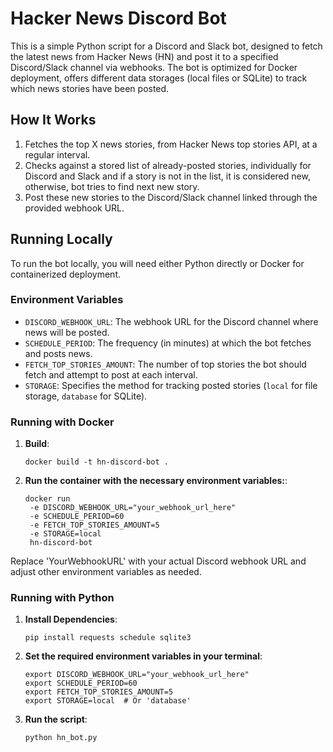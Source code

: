 # Hacker News Discord Bot

This is a simple Python script for a Discord and Slack bot, designed to fetch the latest news from Hacker News (HN) and post it to a specified Discord/Slack channel via webhooks. The bot is optimized for Docker deployment, offers different data storages (local files or SQLite) to track which news stories have been posted.

## How It Works

1. Fetches the top X news stories, from Hacker News top stories API, at a regular interval.
2. Checks against a stored list of already-posted stories, individually for Discord and Slack and if a story is not in the list, it is considered new, otherwise, bot tries to find next new story.
3. Post these new stories to the Discord/Slack channel linked through the provided webhook URL.

## Running Locally

To run the bot locally, you will need either Python directly or Docker for containerized deployment.

### Environment Variables

- `DISCORD_WEBHOOK_URL`: The webhook URL for the Discord channel where news will be posted.
- `SCHEDULE_PERIOD`: The frequency (in minutes) at which the bot fetches and posts news.
- `FETCH_TOP_STORIES_AMOUNT`: The number of top stories the bot should fetch and attempt to post at each interval.
- `STORAGE`: Specifies the method for tracking posted stories (`local` for file storage, `database` for SQLite).


### Running with Docker

1. **Build**:

    ```shell
    docker build -t hn-discord-bot .
    ```
2. **Run the container with the necessary environment variables:**:

    ```shell
    docker run
     -e DISCORD_WEBHOOK_URL="your_webhook_url_here"
     -e SCHEDULE_PERIOD=60
     -e FETCH_TOP_STORIES_AMOUNT=5
     -e STORAGE=local
     hn-discord-bot
    ```
Replace 'YourWebhookURL' with your actual Discord webhook URL and adjust other environment variables as needed.

### Running with Python

1. **Install Dependencies**:
   ```shell
   pip install requests schedule sqlite3
    ```
2. **Set the required environment variables in your terminal**:
    ```shell
    export DISCORD_WEBHOOK_URL="your_webhook_url_here"
    export SCHEDULE_PERIOD=60
    export FETCH_TOP_STORIES_AMOUNT=5
    export STORAGE=local  # Or 'database'
    ```
3. **Run the script**:
    ```shell
    python hn_bot.py
    ```



